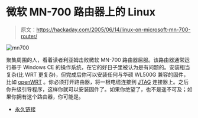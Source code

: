 # 微软 MN-700 路由器上的 Linux

> 原文：<https://hackaday.com/2005/06/14/linux-on-microsoft-mn-700-router/>

![mn700](img/2f0146842edb62e7dc56ec909a7d408f.png)

聚集周围的人，看着读者利亚姆击败微软 MN-700 路由器屈服。该路由器通常运行基于 Windows CE 的操作系统，在它的好日子里被认为是有问题的。安装相当复杂(比 WRT 更复杂)，但完成后你可以安装任何与华硕 WL500G 兼容的固件，比如 [openWRT](http://openwrt.org/) 。你必须打开路由器，将一根电缆连接到 [JTAG](http://en.wikipedia.org/wiki/JTAG) 连接器上。之后你升级引导程序，这样你就可以安装固件了。如果你绝望了，也不是遥不可及；如果你拥有这个路由器，你可能是。

*   [永久链接](http://www.liamm.com/?p=77)